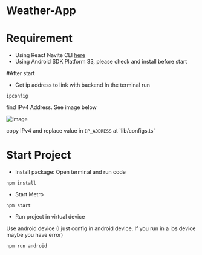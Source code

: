 # Weather-App

# Requirement

- Using React Navite CLI [here](https://reactnative.dev/docs/environment-setup)
- Using Android SDK Platform 33, please check and install before start

#After start

- Get ip address to link with backend
In the terminal run
```
ipconfig
```
find IPv4 Address. See image below

![image](https://user-images.githubusercontent.com/81768181/230774518-3bbbdd4d-fed6-4f83-b157-0b5d4db9326f.png)

copy IPv4 and replace value in `IP_ADDRESS` at `lib/configs.ts'

# Start Project

- Install package: Open terminal and run code

```
npm install
```

- Start Metro

```
npm start
```

- Run project in virtual device

Use android device (I just config in android device. If you run in a ios device maybe you have error)

```
npm run android
```
